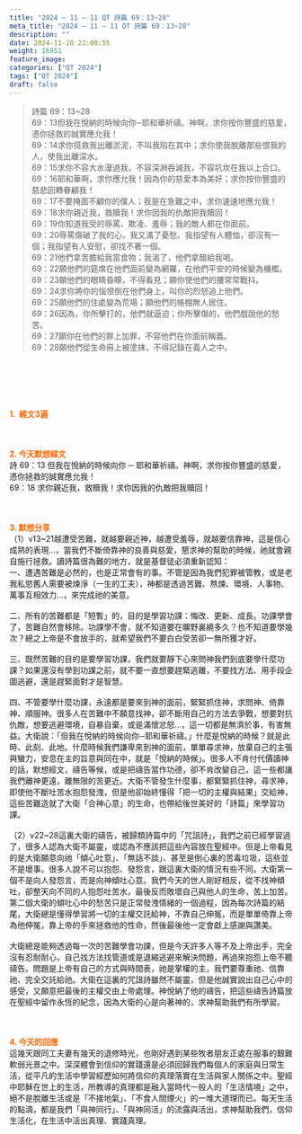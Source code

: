 ```yaml
---
title: "2024 – 11 – 11 QT 詩篇 69：13~28"
meta_title: "2024 – 11 – 11 QT 詩篇 69：13~28"
description: ""
date: 2024-11-10 22:00:55
weight: 16951
feature_image: 
categories: ["QT 2024"]
tags: ["QT 2024"]
draft: false
---
```


<blockquote>詩篇 69：13~28<br />
69：13但我在悅納的時候向你─耶和華祈禱。神啊，求你按你豐盛的慈愛，憑你拯救的誠實應允我！<br />
69：14求你搭救我出離淤泥，不叫我陷在其中；求你使我脫離那些恨我的人，使我出離深水。<br />
69：15求你不容大水漫過我，不容深淵吞滅我，不容坑坎在我以上合口。<br />
69：16耶和華啊，求你應允我！因為你的慈愛本為美好；求你按你豐盛的慈悲回轉眷顧我！<br />
69：17不要掩面不顧你的僕人；我是在急難之中，求你速速地應允我！<br />
69：18求你親近我，救贖我！求你因我的仇敵把我贖回！<br />
69：19你知道我受的辱罵、欺凌、羞辱；我的敵人都在你面前。<br />
69：20辱罵傷破了我的心，我又滿了憂愁。我指望有人體恤，卻沒有一個；我指望有人安慰，卻找不著一個。<br />
69：21他們拿苦膽給我當食物；我渴了，他們拿醋給我喝。<br />
69：22願他們的筵席在他們面前變為網羅，在他們平安的時候變為機檻。<br />
69：23願他們的眼睛昏矇，不得看見；願你使他們的腰常常戰抖。<br />
69：24求你將你的惱恨倒在他們身上，叫你的烈怒追上他們。<br />
69：25願他們的住處變為荒場；願他們的帳棚無人居住。<br />
69：26因為，你所擊打的，他們就逼迫；你所擊傷的，他們戲說他的愁苦。<br />
69：27願你在他們的罪上加罪，不容他們在你面前稱義。<br />
69：28願他們從生命冊上被塗抹，不得記錄在義人之中。</blockquote><br />
&nbsp;<br />
<br />
&nbsp;<br />
<br />
<span style="color: #ff6600;" data-darkreader-inline-color=""><strong>1.  經文3遍</strong></span><br />
<br />
&nbsp;<br />
<br />
<span style="color: #ff6600;" data-darkreader-inline-color=""><strong>2. 今天默想經文<br />
</strong></span>詩 69：13 但我在悅納的時候向你 ─ 耶和華祈禱。神啊，求你按你豐盛的慈愛，憑你拯救的誠實應允我！<br />
69：18 求你親近我，救贖我！求你因我的仇敵把我贖回！<br />
<br />
&nbsp;<br />
<br />
<strong><span style="color: #ff6600;" data-darkreader-inline-color="">3. 默想分享<br />
</span></strong>（1）v13~21越遭受苦難，就越要親近神，越遭受羞辱，就越要信靠神，這是信心成熟的表現…，當我們不斷倚靠神的良善與慈愛，懇求神的幫助的時候，祂就會親自施行拯救。讀詩篇很為難的地方，就是基督徒必須重新認知：<br />
一、遭遇苦難是必然的，也是正常會有的事。不管是因為我們犯罪被管教，或是老我私慾舊人需要被煉淨（一生的工夫），神都是透過苦難、熬煉、環境、人事物、萬事互相效力…，來完成祂的美意。<br />
<br />
二、所有的苦難都是「短暫」的，目的是學習功課：悔改、更新、成長。功課學會了，苦難自然會移除。功課學不會，就不知道要在曠野裏繞多久？也不知道要學幾次？總之上帝是不會放手的，就希望我們不要白白受苦卻一無所獲才好。<br />
<br />
三、既然苦難的目的是要學習功課，我們就要靜下心來問神我們到底要學什麼功課？如果還沒有學到功課之前，就不要一直想要趕緊逃離，不要找方法、用手段企圖逃避，還是趕緊面對才是智慧。<br />
<br />
四、不管要學什麼功課，永遠都是要來到神的面前，緊緊抓住神，求問神、倚靠神、順服神。很多人在苦難中不願意找神，卻不斷用自己的方法去爭戰，想要對抗仇敵，想要逃避環境，自暴自棄，或是滿懷忿怒…，這一切都是無濟於事，有害無益。大衛說：「但我在悅納的時候向你─耶和華祈禱。」什麼是悅納的時候？就是此時、此刻、此地。什麼時候我們謙卑來到神的面前，單單尋求神，放棄自己的主張與蠻力，安息在主的旨意與同在中，就是「悅納的時候」。很多人不肯付代價讀神的話，默想經文，禱告等候，或是把禱告當作功德，卻不肯改變自己，這一些都讓我們離神更遠，離無限的苦更近。大衛不管發生什麼事，都緊緊抓住神，尋求神，即使他不斷吐苦水抱怨發洩，但是他卻始終懂得「把一切的主權與結果」交給神，這些苦難造就了大衛「合神心意」的生命，也帶給後世美好的「詩篇」來學習功課。<br />
<br />
（2）v22~28這裏大衛的禱告，被歸類詩篇中的「咒詛詩」，我們之前已經學習過了，很多人認為大衛不屬靈，或認為不應該把這些內容放在聖經中。但是上帝看見的是大衛願意向祂「傾心吐意」、「無話不談」、甚至是倒心裏的苦毒垃圾，這些並不是壞事。很多人說不可以抱怨、發怨言，跟這裏大衛的情況有些不同。大衛第一個不是向人發怨言，而是向神傾吐心意。我們今天的世人剛好相反，從不找神傾吐，卻整天向不同的人抱怨吐苦水，最後反而敗壞自己與他人的生命，苦上加苦。第二個大衛的傾吐心中的愁苦只是正常發洩情緒的一個過程，因為每次詩篇的結尾，大衛總是懂得學習將一切的主權交託給神，不靠自己伸冤，而是單單倚靠上帝為他伸冤，靠上帝的手來拯救他的性命，然後最後他一定會獻上感謝與讚美。<br />
<br />
大衛總是能夠透過每一次的苦難學會功課，但是今天許多人等不及上帝出手，完全沒有忍耐耐心，自己找方法找管道或是退縮逃避來解決問題，再過來抱怨上帝不聽禱告。問題是上帝有自己的方式與時間表，祂是掌權的主，我們要尊重祂、信靠祂、完全交託給祂。大衛在這裏的咒詛詩雖然不屬靈，但是他誠實說出自己心中的感受，又願意把最後的主權交由上帝處理。神悅納了他的禱告，把這些禱告詩篇放在聖經中留作永恆的紀念，因為大衛的心是向著神的，求神幫助我們有所學習。<br />
<br />
&nbsp;<br />
<br />
<strong style="font-size: inherit;"><span style="color: #ff6600;" data-darkreader-inline-color="">4. 今天的回應<br />
</span></strong>這幾天跟同工夫妻有幾天的退修時光，也剛好遇到某些牧者朋友正處在服事的艱難軟弱光景之中。深深體會到信仰的實踐還是必須回歸我們每個人的家庭與日常生活，從平凡的生活中學習經歷如何將信仰的真理落實在生活與家人關係之中。聖經中耶穌在世上的生活，所教導的真理都是融入當時代一般人的「生活情境」之中，絕不是脫離生活或是「不接地氣」、「不食人間煙火」的一堆大道理而已。每天生活的點滴，都是我們「與神同行」、「與神同活」的流露與活出，求神幫助我們，信仰生活化，在生活中活出真理、實踐真理。
        